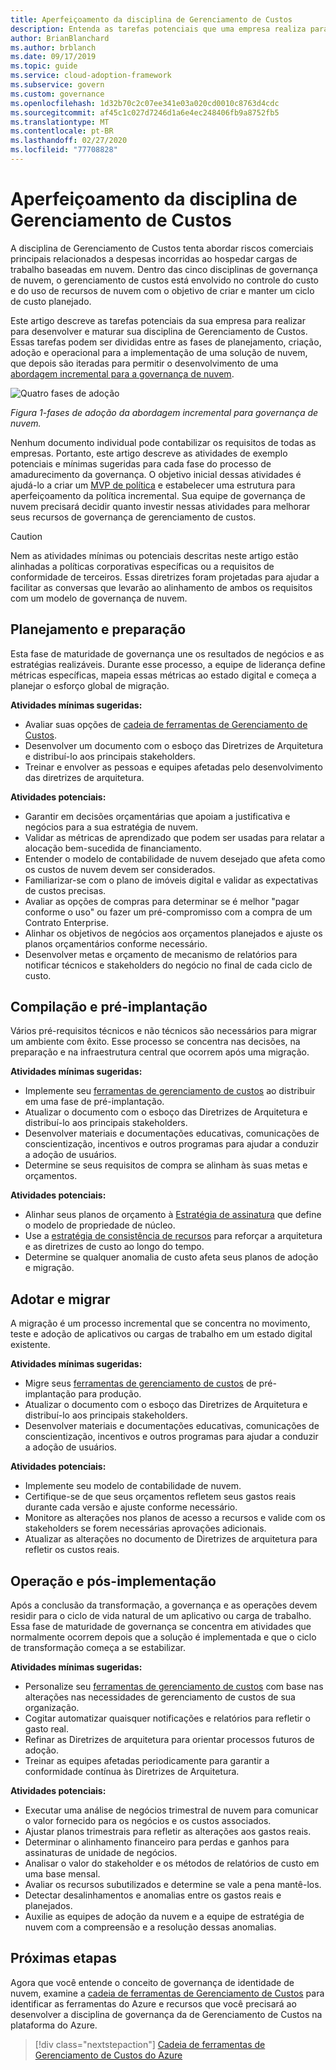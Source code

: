 ```yaml
---
title: Aperfeiçoamento da disciplina de Gerenciamento de Custos
description: Entenda as tarefas potenciais que uma empresa realiza para desenvolver e amadureceu sua disciplina de gerenciamento de custos em cada fase da adoção da nuvem.
author: BrianBlanchard
ms.author: brblanch
ms.date: 09/17/2019
ms.topic: guide
ms.service: cloud-adoption-framework
ms.subservice: govern
ms.custom: governance
ms.openlocfilehash: 1d32b70c2c07ee341e03a020cd0010c8763d4cdc
ms.sourcegitcommit: af45c1c027d7246d1a6e4ec248406fb9a8752fb5
ms.translationtype: MT
ms.contentlocale: pt-BR
ms.lasthandoff: 02/27/2020
ms.locfileid: "77708828"
---
```

# <a name="cost-management-discipline-improvement"></a>Aperfeiçoamento da disciplina de Gerenciamento de Custos

A disciplina de Gerenciamento de Custos tenta abordar riscos comerciais principais relacionados a despesas incorridas ao hospedar cargas de trabalho baseadas em nuvem. Dentro das cinco disciplinas de governança de nuvem, o gerenciamento de custos está envolvido no controle do custo e do uso de recursos de nuvem com o objetivo de criar e manter um ciclo de custo planejado.

Este artigo descreve as tarefas potenciais da sua empresa para realizar para desenvolver e maturar sua disciplina de Gerenciamento de Custos. Essas tarefas podem ser divididas entre as fases de planejamento, criação, adoção e operacional para a implementação de uma solução de nuvem, que depois são iteradas para permitir o desenvolvimento de uma [abordagem incremental para a governança de nuvem](../guides/index.md#an-incremental-approach-to-cloud-governance).

![Quatro fases de adoção](../../_images/govern/adoption-phases.png)

*Figura 1-fases de adoção da abordagem incremental para governança de nuvem.*

Nenhum documento individual pode contabilizar os requisitos de todas as empresas. Portanto, este artigo descreve as atividades de exemplo potenciais e mínimas sugeridas para cada fase do processo de amadurecimento da governança. O objetivo inicial dessas atividades é ajudá-lo a criar um [MVP de política](../guides/index.md#an-incremental-approach-to-cloud-governance) e estabelecer uma estrutura para aperfeiçoamento da política incremental. Sua equipe de governança de nuvem precisará decidir quanto investir nessas atividades para melhorar seus recursos de governança de gerenciamento de custos.

> [!CAUTION]
> Nem as atividades mínimas ou potenciais descritas neste artigo estão alinhadas a políticas corporativas específicas ou a requisitos de conformidade de terceiros. Essas diretrizes foram projetadas para ajudar a facilitar as conversas que levarão ao alinhamento de ambos os requisitos com um modelo de governança de nuvem.

## <a name="planning-and-readiness"></a>Planejamento e preparação

Esta fase de maturidade de governança une os resultados de negócios e as estratégias realizáveis. Durante esse processo, a equipe de liderança define métricas específicas, mapeia essas métricas ao estado digital e começa a planejar o esforço global de migração.

**Atividades mínimas sugeridas:**

- Avaliar suas opções de [cadeia de ferramentas de Gerenciamento de Custos](./toolchain.md).
- Desenvolver um documento com o esboço das Diretrizes de Arquitetura e distribuí-lo aos principais stakeholders.
- Treinar e envolver as pessoas e equipes afetadas pelo desenvolvimento das diretrizes de arquitetura.

**Atividades potenciais:**

- Garantir em decisões orçamentárias que apoiam a justificativa e negócios para a sua estratégia de nuvem.
- Validar as métricas de aprendizado que podem ser usadas para relatar a alocação bem-sucedida de financiamento.
- Entender o modelo de contabilidade de nuvem desejado que afeta como os custos de nuvem devem ser considerados.
- Familiarizar-se com o plano de imóveis digital e validar as expectativas de custos precisas.
- Avaliar as opções de compras para determinar se é melhor "pagar conforme o uso" ou fazer um pré-compromisso com a compra de um Contrato Enterprise.
- Alinhar os objetivos de negócios aos orçamentos planejados e ajuste os planos orçamentários conforme necessário.
- Desenvolver metas e orçamento de mecanismo de relatórios para notificar técnicos e stakeholders do negócio no final de cada ciclo de custo.

## <a name="build-and-predeployment"></a>Compilação e pré-implantação

Vários pré-requisitos técnicos e não técnicos são necessários para migrar um ambiente com êxito. Esse processo se concentra nas decisões, na preparação e na infraestrutura central que ocorrem após uma migração.

**Atividades mínimas sugeridas:**

- Implemente seu [ferramentas de gerenciamento de custos](./toolchain.md) ao distribuir em uma fase de pré-implantação.
- Atualizar o documento com o esboço das Diretrizes de Arquitetura e distribuí-lo aos principais stakeholders.
- Desenvolver materiais e documentações educativas, comunicações de conscientização, incentivos e outros programas para ajudar a conduzir a adoção de usuários.
- Determine se seus requisitos de compra se alinham às suas metas e orçamentos.

**Atividades potenciais:**

- Alinhar seus planos de orçamento à [Estratégia de assinatura](../../decision-guides/subscriptions/index.md) que define o modelo de propriedade de núcleo.
- Use a [estratégia de consistência de recursos](../../decision-guides/resource-consistency/index.md) para reforçar a arquitetura e as diretrizes de custo ao longo do tempo.
- Determine se qualquer anomalia de custo afeta seus planos de adoção e migração.

## <a name="adopt-and-migrate"></a>Adotar e migrar

A migração é um processo incremental que se concentra no movimento, teste e adoção de aplicativos ou cargas de trabalho em um estado digital existente.

**Atividades mínimas sugeridas:**

- Migre seus [ferramentas de gerenciamento de custos](./toolchain.md) de pré-implantação para produção.
- Atualizar o documento com o esboço das Diretrizes de Arquitetura e distribuí-lo aos principais stakeholders.
- Desenvolver materiais e documentações educativas, comunicações de conscientização, incentivos e outros programas para ajudar a conduzir a adoção de usuários.

**Atividades potenciais:**

- Implemente seu modelo de contabilidade de nuvem.
- Certifique-se de que seus orçamentos refletem seus gastos reais durante cada versão e ajuste conforme necessário.
- Monitore as alterações nos planos de acesso a recursos e valide com os stakeholders se forem necessárias aprovações adicionais.
- Atualizar as alterações no documento de Diretrizes de arquitetura para refletir os custos reais.

## <a name="operate-and-post-implementation"></a>Operação e pós-implementação

Após a conclusão da transformação, a governança e as operações devem residir para o ciclo de vida natural de um aplicativo ou carga de trabalho. Essa fase de maturidade de governança se concentra em atividades que normalmente ocorrem depois que a solução é implementada e que o ciclo de transformação começa a se estabilizar.

**Atividades mínimas sugeridas:**

- Personalize seu [ferramentas de gerenciamento de custos](./toolchain.md) com base nas alterações nas necessidades de gerenciamento de custos de sua organização.
- Cogitar automatizar quaisquer notificações e relatórios para refletir o gasto real.
- Refinar as Diretrizes de arquitetura para orientar processos futuros de adoção.
- Treinar as equipes afetadas periodicamente para garantir a conformidade contínua às Diretrizes de Arquitetura.

**Atividades potenciais:**

- Executar uma análise de negócios trimestral de nuvem para comunicar o valor fornecido para os negócios e os custos associados.
- Ajustar planos trimestrais para refletir as alterações aos gastos reais.
- Determinar o alinhamento financeiro para perdas e ganhos para assinaturas de unidade de negócios.
- Analisar o valor do stakeholder e os métodos de relatórios de custo em uma base mensal.
- Avaliar os recursos subutilizados e determine se vale a pena mantê-los.
- Detectar desalinhamentos e anomalias entre os gastos reais e planejados.
- Auxilie as equipes de adoção da nuvem e a equipe de estratégia de nuvem com a compreensão e a resolução dessas anomalias.

## <a name="next-steps"></a>Próximas etapas

Agora que você entende o conceito de governança de identidade de nuvem, examine a [cadeia de ferramentas de Gerenciamento de Custos](./toolchain.md) para identificar as ferramentas do Azure e recursos que você precisará ao desenvolver a disciplina de governança da de Gerenciamento de Custos na plataforma do Azure.

> [!div class="nextstepaction"]
> [Cadeia de ferramentas de Gerenciamento de Custos do Azure](./toolchain.md)
